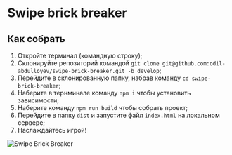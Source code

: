 # Swipe brick breaker

## Как собрать
1. Откройте терминал (командную строку);
2. Склонируйте репозиторий командой `git clone git@github.com:odil-abdulloyev/swipe-brick-breaker.git -b develop`;
3. Перейдите в склонированную папку, набрав команду `cd swipe-brick-breaker`;
4. Наберите в тернминале команду `npm i` чтобы установить зависимости;
5. Наберите команду `npm run build` чтобы собрать проект;
6. Перейдите в папку `dist` и запустите файл `index.html` на локальном сервере;
7. Наслаждайтесь игрой!

![Swipe Brick Breaker](https://user-images.githubusercontent.com/70815650/106704113-53b65b80-660d-11eb-97f4-56e2e0069556.gif)
